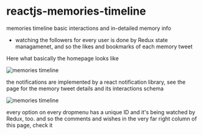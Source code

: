 # reactjs-memories-timeline
memories timeline basic interactions and in-detailed memory info
 - watching the followers for every user is done by Redux state managamenet, and so the likes and bookmarks of each memory tweet

Here what basically the homepage looks like

![memories timeline](https://github.com/Ebrahim-Ramadan/reactjs-memories-timeline/assets/65041082/9d30d596-6607-42a7-8d3a-7e484272f56b)


the notifications are implemented by a react notification library, see the page for the memory tweet details and its interactions schema

![memories timeline](https://github.com/Ebrahim-Ramadan/reactjs-memories-timeline/assets/65041082/f527d357-f715-44f9-adac-922a75c41157)


every option on every dropmenu has a unique ID and it's being watched by Redux, too. and so the comments and wishes in the very far right column of this page, check it
